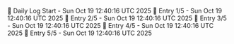 📅 Daily Log Start - Sun Oct 19 12:40:16 UTC 2025
📌 Entry 1/5 - Sun Oct 19 12:40:16 UTC 2025
📌 Entry 2/5 - Sun Oct 19 12:40:16 UTC 2025
📌 Entry 3/5 - Sun Oct 19 12:40:16 UTC 2025
📌 Entry 4/5 - Sun Oct 19 12:40:16 UTC 2025
📌 Entry 5/5 - Sun Oct 19 12:40:16 UTC 2025
